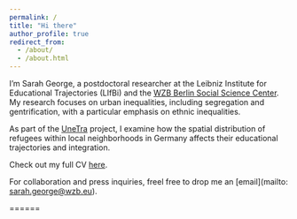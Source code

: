 ```yaml
---
permalink: /
title: "Hi there"
author_profile: true
redirect_from: 
  - /about/
  - /about.html
---
```


I’m Sarah George, a postdoctoral researcher at the Leibniz Institute for Educational Trajectories (LIfBi) and the [WZB Berlin Social Science Center](https://www.wzb.eu/de/personen/sarah-george). My research focuses on urban inequalities, including segregation and gentrification, with a particular emphasis on ethnic inequalities. 

As part of the [UneTra](https://unetra.wzb.eu/) project, I examine how the spatial distribution of refugees within local neighborhoods in Germany affects their educational trajectories and integration.

Check out my full CV [here](https://george-sarah.github.io/files/CV_george.pdf).

For collaboration and press inquiries, freel free to drop me an [email](mailto: sarah.george@wzb.eu).

======
